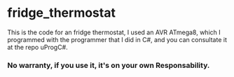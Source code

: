 # fridge_thermostat
This is the code for an fridge thermostat, I used an AVR ATmega8, which I programmed with the programmer that I did in C#, and you can consultate it at the repo uProgC#.
### No warranty, if you use it, it's on your own Responsability.
